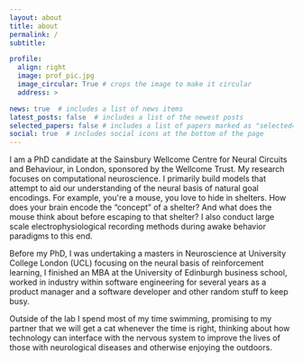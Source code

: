 ```yaml
---
layout: about
title: about
permalink: /
subtitle:

profile:
  align: right
  image: prof_pic.jpg
  image_circular: True # crops the image to make it circular
  address: >

news: true  # includes a list of news items
latest_posts: false  # includes a list of the newest posts
selected_papers: false # includes a list of papers marked as "selected={true}"
social: true  # includes social icons at the bottom of the page
---
```


I am a PhD candidate at the Sainsbury Wellcome Centre for Neural Circuits and Behaviour, in London, sponsored by the Wellcome Trust. My research focuses on computational neuroscience. I primarily build models that attempt to aid our understanding of the neural basis of natural goal encodings. For example, you're a mouse, you love to hide in shelters. How does your brain encode the “concept” of a shelter? And what does the mouse think about before escaping to that shelter? I also conduct large scale electrophysiological recording methods during awake behavior paradigms to this end.

Before my PhD, I was undertaking a masters in Neuroscience at University College London (UCL) focusing on the neural basis of reinforcement learning, I finished an MBA at the University of Edinburgh business school, worked in industry within software engineering for several years as a product manager and a software developer and other random stuff to keep busy. 

Outside of the lab I spend most of my time swimming, promising to my partner that we will get a cat whenever the time is right, thinking about how technology can interface with the nervous system to improve the lives of those with neurological diseases and otherwise enjoying the outdoors.
